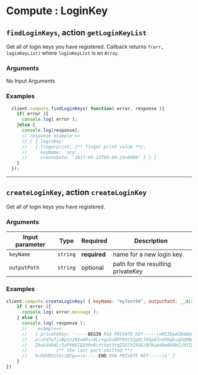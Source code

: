 # Compute : LoginKey  
## `findLoginKeys`, action `getLoginKeyList` 
Get all of login keys you have registered.
Callback returns `f(err, loginKeyList)` where `loginKeyList` is an `Array`.  

### Arguments  
 No Input Arguments
 
### Examples  
```javascript
  client.compute.findLoginKeys( function( error, response ){
    if( error ){
      console.log( error );
    }else {
      console.log(response);
      // response example =>
      // [ { loginKey:
      //   { fingerprint: /** finger print value **/,
      //     keyName: 'ncp',
      //     createDate: '2017-05-24T00:00:24+0900' } } ]
    }
  });
```

---

## `createLoginKey`, action `createLoginKey` 
Get all of login keys you have registered.

### Arguments  

| Input parameter    | Type       | Required     | Description |
|--------------------|------------|--------------|-------------|
| `keyName`          | `string`   | **required** | name for a new login key.   |             
| `outputPath`       | `string`   | optional     | path for the resulting privateKey |  
 
 
### Examples  
```javascript
client.compute.createLoginKey( { keyName: "myTest04", outputPath: __dirname }, function( error, response ){
    if ( error ){
      console.log( error.message );
    } else {
      console.log( response );
      //    example=>
      //   { privateKey: '-----BEGIN RSA PRIVATE KEY-----\nMIIEpAIBAAKCAQEAs0fJZJWRmxhlYoGCEgyQGtFa6l5dB1N+fZtCqu5XnSUSx/2
      //   p\nYd7wfjsBp1zINIom9vrALr+qzGsBRT0tCSSpULf6SpQJn4hHqkvqhQ8NoBEyLDLW\n+VmZTBkqBm23ZxKlQ+syS2u56j7ntwm+arZ46k7P9
      //   Zbxb3hR4Lr1oPVK6IED30+B\ntVgt3tqZSCChIhUEcNfKuedHeBU0bCLM3IED4d4H7JXWlgBO2EXuAP\n9tB0GQKBgQDKCWBqk2gcHM6heQ1Ey
      //           /** the last part omitted **/
      //   hcRQVDS1SSiJQCg==\n-----END RSA PRIVATE KEY-----\n' }
    }
})
```
